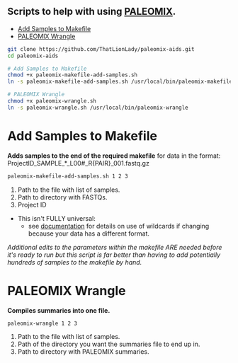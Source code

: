 ## Scripts to help with using [PALEOMIX](https://paleomix.readthedocs.io/en/v1.3.6/index.html).

- [Add Samples to Makefile](#add-samples-to-makefile)
- [PALEOMIX Wrangle](#paleomix-wrangle)

```sh
git clone https://github.com/ThatLionLady/paleomix-aids.git
cd paleomix-aids

# Add Samples to Makefile
chmod +x paleomix-makefile-add-samples.sh
ln -s paleomix-makefile-add-samples.sh /usr/local/bin/paleomix-makefile-add-samples

# PALEOMIX Wrangle
chmod +x paleomix-wrangle.sh
ln -s paleomix-wrangle.sh /usr/local/bin/paleomix-wrangle
```

# Add Samples to Makefile

**Adds samples to the end of the required makefile** for data in the format: ProjectID_SAMPLE_*_L00#_R{PAIR}_001.fastq.gz

```sh
paleomix-makefile-add-samples.sh 1 2 3
```

1. Path to the file with list of samples.
2. Path to directory with FASTQs.
3. Project ID

- This isn't FULLY universal:
  - see [documentation](https://paleomix.readthedocs.io/en/stable/bam_pipeline/usage.html) for details on use of wildcards if changing because your data has a different format.

*Additional edits to the parameters within the makefile ARE needed before it's ready to run but this script is far better than having to add potentially hundreds of samples to the makefile by hand.*

# PALEOMIX Wrangle

**Compiles summaries into one file.**

```sh
paleomix-wrangle 1 2 3
```

1. Path to the file with list of samples.
2. Path of the directory you want the summaries file to end up in.
3. Path to directory with PALEOMIX summaries.



